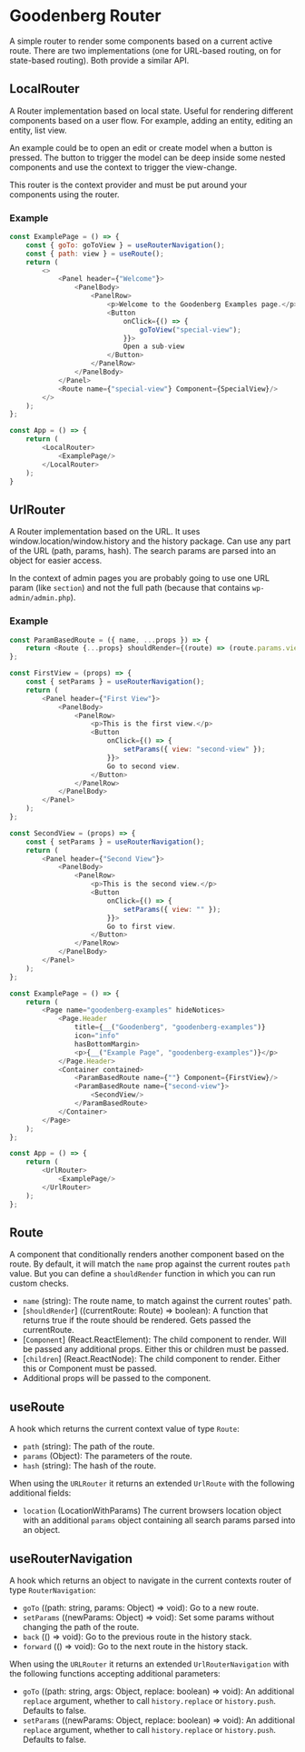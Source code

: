 # Goodenberg Router

A simple router to render some components based on a current active route.
There are two implementations (one for URL-based routing, on for state-based routing).
Both provide a similar API.

## LocalRouter

A Router implementation based on local state.
Useful for rendering different components based on a user flow.
For example, adding an entity, editing an entity, list view.

An example could be to open an edit or create model when a button is pressed. The button to trigger the model can be
deep inside some nested components and use the context to trigger the view-change.

This router is the context provider and must be put around your components using the router.

### Example

```js
const ExamplePage = () => {
    const { goTo: goToView } = useRouterNavigation();
    const { path: view } = useRoute();
    return (
        <>
            <Panel header={"Welcome"}>
                <PanelBody>
                    <PanelRow>
                        <p>Welcome to the Goodenberg Examples page.</p>
                        <Button
                            onClick={() => {
                                goToView("special-view");
                            }}>
                            Open a sub-view
                        </Button>
                    </PanelRow>
                </PanelBody>
            </Panel>
            <Route name={"special-view"} Component={SpecialView}/>
        </>
    );
};

const App = () => {
    return (
        <LocalRouter>
            <ExamplePage/>
        </LocalRouter>
    );
}
```

## UrlRouter

A Router implementation based on the URL.
It uses window.location/window.history and the history package.
Can use any part of the URL (path, params, hash).
The search params are parsed into an object for easier access.

In the context of admin pages you are probably going to use one URL param (like `section`) and not the full path
(because that contains `wp-admin/admin.php`).

### Example

```js
const ParamBasedRoute = ({ name, ...props }) => {
    return <Route {...props} shouldRender={(route) => (route.params.view || "") === name}/>;
};

const FirstView = (props) => {
    const { setParams } = useRouterNavigation();
    return (
        <Panel header={"First View"}>
            <PanelBody>
                <PanelRow>
                    <p>This is the first view.</p>
                    <Button
                        onClick={() => {
                            setParams({ view: "second-view" });
                        }}>
                        Go to second view.
                    </Button>
                </PanelRow>
            </PanelBody>
        </Panel>
    );
};

const SecondView = (props) => {
    const { setParams } = useRouterNavigation();
    return (
        <Panel header={"Second View"}>
            <PanelBody>
                <PanelRow>
                    <p>This is the second view.</p>
                    <Button
                        onClick={() => {
                            setParams({ view: "" });
                        }}>
                        Go to first view.
                    </Button>
                </PanelRow>
            </PanelBody>
        </Panel>
    );
};

const ExamplePage = () => {
    return (
        <Page name="goodenberg-examples" hideNotices>
            <Page.Header
                title={__("Goodenberg", "goodenberg-examples")}
                icon="info"
                hasBottomMargin>
                <p>{__("Example Page", "goodenberg-examples")}</p>
            </Page.Header>
            <Container contained>
                <ParamBasedRoute name={""} Component={FirstView}/>
                <ParamBasedRoute name={"second-view"}>
                    <SecondView/>
                </ParamBasedRoute>
            </Container>
        </Page>
    );
};

const App = () => {
    return (
        <UrlRouter>
            <ExamplePage/>
        </UrlRouter>
    );
};
```

## Route

A component that conditionally renders another component based on the route. By default, it will match the `name` prop
against the current routes `path` value.
But you can define a `shouldRender` function in which you can run custom checks.

- `name` (string): The route name, to match against the current routes' path.
- [`shouldRender`] ((currentRoute: Route) => boolean): A function that returns true if the route should
  be rendered. Gets passed the currentRoute.
- [`Component`] (React.ReactElement): The child component to render. Will be passed any additional props. Either this
  or children must be passed.
- [`children`] (React.ReactNode): The child component to render. Either this or Component must be passed.
- Additional props will be passed to the component.

## useRoute

A hook which returns the current context value of type `Route`:

- `path` (string): The path of the route.
- `params` (Object): The parameters of the route.
- `hash` (string): The hash of the route.

When using the `URLRouter` it returns an extended `UrlRoute` with the following additional fields:

- `location` (LocationWithParams) The current browsers location object with an additional `params` object containing all
  search params parsed into an object.

## useRouterNavigation

A hook which returns an object to navigate in the current contexts router of type `RouterNavigation`:

- `goTo` ((path: string, params: Object) => void): Go to a new route.
- `setParams` ((newParams: Object) => void): Set some params without changing the path of the route.
- `back` (() => void): Go to the previous route in the history stack.
- `forward` (() => void): Go to the next route in the history stack.

When using the `URLRouter` it returns an extended `UrlRouterNavigation` with the following functions accepting
additional parameters:

- `goTo` ((path: string, args: Object, replace: boolean) => void): An additional `replace` argument, whether to
  call `history.replace` or `history.push`. Defaults to false.
- `setParams` ((newParams: Object, replace: boolean) => void): An additional `replace` argument, whether to
  call `history.replace` or `history.push`. Defaults to false.
